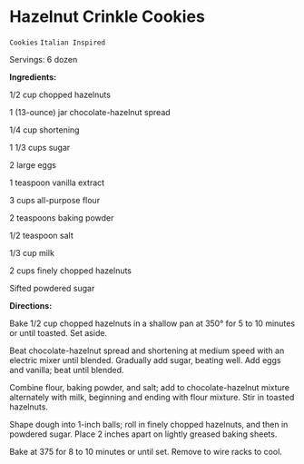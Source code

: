 # Hazelnut Crinkle Cookies

`Cookies` `Italian Inspired`

Servings: 6 dozen

**Ingredients:**  

1/2 cup chopped hazelnuts

1 (13-ounce) jar chocolate-hazelnut spread

1/4 cup shortening

1 1/3 cups sugar

2 large eggs

1 teaspoon vanilla extract

3 cups all-purpose flour

2 teaspoons baking powder

1/2 teaspoon salt

1/3 cup milk

2 cups finely chopped hazelnuts

Sifted powdered sugar

**Directions:**  

Bake 1/2 cup chopped hazelnuts in a shallow pan at 350° for 5 to 10 minutes or until toasted. Set aside.

Beat chocolate-hazelnut spread and shortening at medium speed with an electric mixer until blended. Gradually add sugar, beating well. Add eggs and vanilla; beat until blended.

Combine flour, baking powder, and salt; add to chocolate-hazelnut mixture alternately with milk, beginning and ending with flour mixture. Stir in toasted hazelnuts.

Shape dough into 1-inch balls; roll in finely chopped hazelnuts, and then in powdered sugar. Place 2 inches apart on lightly greased baking sheets.

Bake at 375 for 8 to 10 minutes or until set. Remove to wire racks to cool.  


